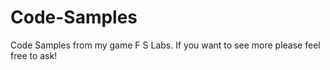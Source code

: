 # Code-Samples
Code Samples from my game F S Labs. If you want to see more please feel free to ask!
